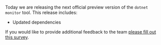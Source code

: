 Today we are releasing the next official preview version of the `dotnet monitor` tool. This release includes:

- Updated dependencies



If you would like to provide additional feedback to the team [please fill out this survey](https://aka.ms/dotnet-monitor-survey?src=rn).